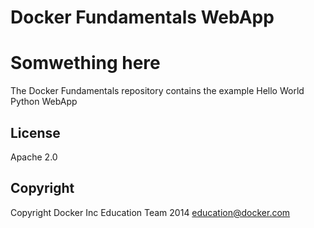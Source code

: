 Docker Fundamentals WebApp
==========================
# Somwething here
The Docker Fundamentals repository contains the example Hello World Python WebApp

## License

Apache 2.0

## Copyright

Copyright Docker Inc Education Team 2014 <education@docker.com>
